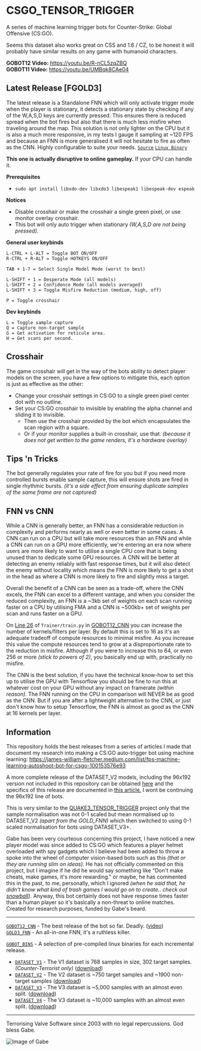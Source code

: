 # CSGO_TENSOR_TRIGGER
A series of machine learning trigger bots for Counter-Strike: Global Offensive (CS:GO).

Seems this dataset also works great on CSS and 1.6 / CZ, to be honest it will probably have similar results on any game with humanoid characters.

**GOBOT12 Video:** https://youtu.be/R-nCL5zqZBQ<br>
**GOBOT11 Video:** https://youtu.be/UMBqk8CAe04

## Latest Release [FGOLD3]

The latest release is a Standalone FNN which will only activate trigger mode when the player is stationary, it detects a stationary state by checking if any of the W,A,S,D keys are currently pressed. This ensures there is reduced spread when the bot fires but also that there is much less misfire when traveling around the map. This solution is not only lighter on the CPU but it is also a much more responsive, in my tests I gauge it sampling at ~120 FPS and because an FNN is more generalised it will not hesitate to fire as often as the CNN. Highly configurable to suite your needs. [`Source`](https://github.com/mrbid/CSGO_TENSOR_TRIGGER/blob/main/StandaloneSrc/csgo_gold3_fnn.c) [`Linux Binary`](https://github.com/mrbid/CSGO_TENSOR_TRIGGER/raw/main/GOBOT_BINS/DATASET_V4/fgold3)

**This one is actually disruptive to online gameplay.** If your CPU can handle it.

**Prerequisites**
- `sudo apt install libxdo-dev libxdo3 libespeak1 libespeak-dev espeak`

**Notices**
- Disable crosshair or make the crosshair a single green pixel, or use monitor overlay crosshair.
- This bot will only auto trigger when stationary _(W,A,S,D are not being pressed)_.

**General user keybinds**
```
L-CTRL + L-ALT = Toggle BOT ON/OFF
R-CTRL + R-ALT = Toggle HOTKEYS ON/OFF

TAB + 1-7 = Select Single Model Mode (worst to best)

L-SHIFT + 1 = Desperate Mode (all models)
L-SHIFT + 2 = Confidence Mode (all models averaged)
L-SHIFT + 3 = Toggle Misfire Reduction (medium, high, off)

P = Toggle crosshair
```

**Dev keybinds**
```
L = Toggle sample capture
Q = Capture non-target sample
G = Get activation for reticule area.
H = Get scans per second.
```

## Crosshair

The game crosshair will get in the way of the bots ability to detect player models on the screen, you have a few options to mitigate this, each option is just as effective as the other:
- Change your crosshair settings in CS:GO to a single green pixel center dot with no outline.
- Set your CS:GO crosshair to invisible by enabling the alpha channel and sliding it to invisible.
  - Then use the crosshair provided by the bot which encapsulates the scan region with a square.
  - Or if your monitor supplies a built-in crosshair, use that. _(because it does not get written to the game renders, it's a hardware overlay)_

## Tips 'n Tricks

The bot generally regulates your rate of fire for you but if you need more controlled bursts enable sample capture, this will ensure shots are fired in single rhythmic bursts. _(it's a side effect from ensuring duplicate samples of the same frame are not captured)_

## FNN vs CNN

While a CNN is generally better, an FNN has a considerable reduction in complexity and performs nearly as well or even better in some cases. A CNN can run on a CPU but will take more resources than an FNN and while a CNN can run on a GPU more efficiently, we're entering an era now where users are more likely to want to utilise a single CPU core that is being unused than to dedicate some GPU resources. A CNN will be better at detecting an enemy reliably with fast response times, but it will also detect the enemy without locality which means the FNN is more likely to get a shot in the head as where a CNN is more likely to fire and slightly miss a target.

Overall the benefit of a CNN can be seen as a trade-off, where the CNN excels, the FNN can excel to a different vantage, and when you consider the reduced complexity, an FNN is a ~3kb set of weights on each scan running faster on a CPU by utilising FMA and a CNN is ~500kb+ set of weights per scan and runs faster on a GPU.

On [Line 26](https://github.com/mrbid/CSGO_TENSOR_TRIGGER/blob/main/GOBOT12_CNN/Trainer/train.py#L26) of `Trainer/train.py` in [GOBOT12_CNN](https://github.com/mrbid/CSGO_TENSOR_TRIGGER/tree/main/GOBOT12_CNN) you can increase the number of kernels/filters per layer. By default this is set to 16 as it's an adequate tradeoff of compute resources to minimal misfire. As you increase this value the compute resources tend to grow at a disproportionate rate to the reduction in misfire. Although if you were to increase this to 64, or even 256 or more _(stick to powers of 2)_, you basically end up with, practically no misfire.

The CNN is the best solution, if you have the technical know-how to set this up to utilise the GPU with Tensorflow you should be fine to run this at whatever cost on your GPU without any impact on framerate _(within reason)_. The FNN running on the CPU in comparison will NEVER be as good as the CNN. But if you are after a lightweight alternative to the CNN, or just don't know how to setup Tensorflow, the FNN is almost as good as the CNN at 16 kernels per layer.

## Information

This repository holds the best releases from a series of articles I made that document my research into making a CS:GO auto-trigger bot using machine learning: https://james-william-fletcher.medium.com/list/fps-machine-learning-autoshoot-bot-for-csgo-100153576e93

A more complete release of the DATASET_V2 models, including the 96x192 version not included in this repository can be obtained [here](https://mega.nz/file/GvxXHCCB#yph08_eQ2jrb_ptXiKKJwXdcggfXPTILKMljBe31FI4) and the specifics of this release are documented in [this article.](https://james-william-fletcher.medium.com/creating-a-machine-learning-auto-shoot-bot-for-cs-go-part-6-af9589941ef3) I wont be continuing the 96x192 line of bots.

This is very similar to the [QUAKE3_TENSOR_TRIGGER](https://github.com/mrbid/QUAKE3_TENSOR_TRIGGER) project only that the sample normalisation was not 0-1 scaled but mean normalised up to DATASET_V2 _(apart from the GOLD_FNN)_ which then switched to using 0-1 scaled normalisation for bots using DATASET_V3+.

Gabe has been very courteous concerning this project, I have noticed a new player model was since added to CS:GO which features a player helmet overloaded with spy gadgets which I believe had been added to throw a spoke into the wheel of computer vision-based bots such as this _(that or they are running slim on ideas)_. He has not officially commented on this project, but I imagine if he did he would say something like "Don't make cheats, make games, it's more rewarding." or maybe, he has commented this in the past, to me, personally, which I ignored _(when he said that, he didn't know what kind of trash games I would go on to create.. check out [snowball](https://snapcraft.io/snowball))_. Anyway, this bot certainly does not have response times faster than a human player so it's basically a non-threat to online matches. Created for research purposes, funded by Gabe's beard.

---

[`GOBOT12_CNN`](https://github.com/mrbid/CSGO_TENSOR_TRIGGER/tree/main/GOBOT12_CNN) - The best release of the bot so far. Deadly. ([video](https://youtu.be/R-nCL5zqZBQ))<br>
[`GOLD3_FNN`](https://github.com/mrbid/CSGO_TENSOR_TRIGGER/blob/main/StandaloneSrc/csgo_gold3_fnn.c) - An all-in-one FNN, it's a ruthless killer.<br>

[`GOBOT_BINS`](https://github.com/mrbid/CSGO_TENSOR_TRIGGER/tree/main/GOBOT_BINS) - A selection of pre-compiled linux binaries for each incremental release.<br>
- [`DATASET_V1`](https://github.com/mrbid/CSGO_TENSOR_TRIGGER/tree/main/GOBOT_BINS/DATASET_V1) - The V1 dataset is 768 samples in size, 302 target samples. _(Counter-Terrorist only)_ ([download](https://github.com/TFCNN/Projects/blob/main/counter_terrorist_dataset_and_weights.zip))<br>
- [`DATASET_V2`](https://github.com/mrbid/CSGO_TENSOR_TRIGGER/tree/main/GOBOT_BINS/DATASET_V2) - The V2 dataset is ~750 target samples and ~1900 non-target samples ([download](https://github.com/mrbid/DATASETS/raw/main/CSGO.zip))
- [`DATASET_V3`](https://github.com/mrbid/CSGO_TENSOR_TRIGGER/tree/main/GOBOT_BINS/DATASET_V3) - The V3 dataset is ~5,000 samples with an almost even split. ([download](https://github.com/mrbid/DATASETS/raw/main/CSGO3.zip))
- [`DATASET_V4`](https://github.com/mrbid/CSGO_TENSOR_TRIGGER/tree/main/GOBOT_BINS/DATASET_V4) - The V3 dataset is ~10,000 samples with an almost even split. ([download](https://github.com/mrbid/DATASETS/raw/main/CSGO4.zip))

---

Terrorising Valve Software since 2003 with no legal repercussions. God bless Gabe.

![Image of Gabe](https://static.wikia.nocookie.net/mlg-parody/images/3/39/Gabe_newell_meme-580x334.jpg/revision/latest/scale-to-width-down/580?cb=20190811113643)
